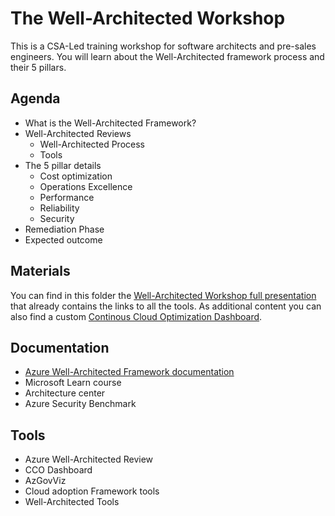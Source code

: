 # The Well-Architected Workshop

This is a CSA-Led training workshop for software architects and pre-sales engineers. You will learn about the Well-Architected framework process and their 5 pillars.

## Agenda

* What is the Well-Architected Framework?
* Well-Architected Reviews
    * Well-Architected Process
    * Tools
* The 5 pillar details
    * Cost optimization 
    * Operations Excellence 
    * Performance 
    * Reliability 
    * Security 
* Remediation Phase
* Expected outcome

## Materials

You can find in this folder the [Well-Architected Workshop full presentation](Azure%20Well-Architected%20Workshop.pdf) that already contains the links to all the tools. As additional content you can also find a custom [Continous Cloud Optimization Dashboard](ccodashboardiaas_modified.pbit).

## Documentation

* [Azure Well-Architected Framework documentation](https://aka.ms/architecture/framework)
* Microsoft Learn course
* Architecture center
* Azure Security Benchmark


## Tools

* Azure Well-Architected Review
* CCO Dashboard
* AzGovViz
* Cloud adoption Framework tools
* Well-Architected Tools

